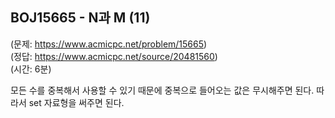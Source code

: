 ## BOJ15665 - N과 M (11)  
(문제: https://www.acmicpc.net/problem/15665)  
(정답: https://www.acmicpc.net/source/20481560)  
(시간: 6분)  

모든 수를 중복해서 사용할 수 있기 때문에 중복으로 들어오는 값은 무시해주면 된다. 따라서 set 자료형을 써주면 된다.